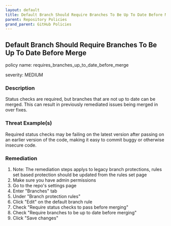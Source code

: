 ```yaml
---
layout: default
title: Default Branch Should Require Branches To Be Up To Date Before Merge
parent: Repository Policies
grand_parent: GitHub Policies
---
```



## Default Branch Should Require Branches To Be Up To Date Before Merge
policy name: requires_branches_up_to_date_before_merge

severity: MEDIUM

### Description
Status checks are required, but branches that are not up to date can be merged. This can result in previously remediated issues being merged in over fixes.

### Threat Example(s)
Required status checks may be failing on the latest version after passing on an earlier version of the code, making it easy to commit buggy or otherwise insecure code.



### Remediation
1. Note: The remediation steps applys to legacy branch protections, rules set based protection should be updated from the rules set page
2. Make sure you have admin permissions
3. Go to the repo's settings page
4. Enter "Branches" tab
5. Under "Branch protection rules"
6. Click "Edit" on the default branch rule
7. Check "Require status checks to pass before merging"
8. Check "Require branches to be up to date before merging"
9. Click "Save changes"



